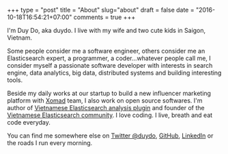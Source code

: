 +++
type = "post"
title = "About"
slug="about"
draft = false
date = "2016-10-18T16:54:21+07:00"
comments = true
+++

I'm Duy Do, aka duydo. I live with my wife and two cute kids in Saigon, Vietnam.

Some people consider me a software engineer, others consider me an Elasticsearch expert, a programmer, a coder...whatever people call me, I consider myself a passionate software developer with interests in search engine, data analytics, big data, distributed systems and building interesting tools.

Beside my daily works at our startup to build a new influencer marketing platform with [Xomad](http://xomad.com) team, I also work on open source softwares. I'm author of [Vietnamese Elasticsearch analysis plugin](https://github.com/duydo/elasticsearch-analysis-vietnamese) and founder of the [Vietnamese Elasticsearch community](https://www.facebook.com/groups/elasticsearchvn/). I love coding. I live, breath and eat code everyday.

You can find me somewhere else on [Twitter @duydo](https://twitter.com/duydo), [GitHub](https://github.com/duydo), [LinkedIn](https://vn.linkedin.com/in/duydo) or the roads I run every morning.
